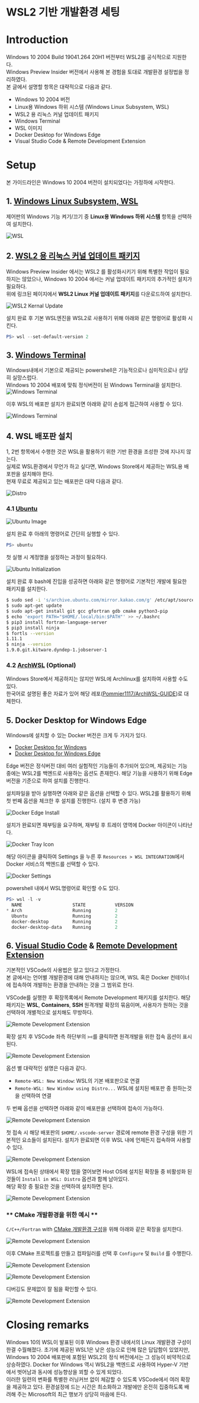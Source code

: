 WSL2 기반 개발환경 세팅
=============================
# Introduction
Windows 10 2004 Build 19041.264 20H1 버전부터 WSL2를 공식적으로 지원한다.  
Windows Preview Insider 버전에서 사용해 본 경험을 토대로 개발환경 설정법을 정리하였다.  
본 글에서 설명할 항목은 대략적으로 다음과 같다.

* Windows 10 2004 버전
* Linux용 Windows 하위 시스템 (Windows Linux Subsystem, WSL)
* WSL2 용 리눅스 커널 업데이트 패키지
* Windows Terminal
* WSL 이미지
* Docker Desktop for Windows Edge
* Visual Studio Code & Remote Development Extension

# Setup
본 가이드라인은 Windows 10 2004 버전이 설치되었다는 가정하에 시작한다.

## 1. [Windows Linux Subsystem, WSL](https://docs.microsoft.com/ko-kr/windows/wsl/)

제어판의 Windows 기능 켜기/끄기 중 **Linux용 Windows 하위 시스템** 항목을 선택하여 설치한다.  

![WSL](img/00.png)

## 2. [WSL2 용 리눅스 커널 업데이트 패키지](https://docs.microsoft.com/ko-kr/windows/wsl/wsl2-kernel)

Windows Preview Insider 에서는 WSL2 를 활성화시키기 위해 특별한 작업이 필요하지는 않았으나, Windows 10 2004 에서는 커널 업데이트 패키지의 추가적인 설치가 필요하다.  
위에 링크된 페이지에서 **WSL2 Linux 커널 업데이트 패키지**를 다운로드하여 설치한다.

![WSL2 Kernal Update](img/01.png)

설치 완료 후 기본 WSL엔진을 WSL2로 사용하기 위해 아래와 같은 명령어로 활성화 시킨다.

```powershell
PS> wsl --set-default-version 2
```

## 3. [Windows Terminal](https://www.microsoft.com/ko-kr/p/windows-terminal/9n0dx20hk701)

Windows내에서 기본으로 제공되는 powershell은 기능적으로나 심미적으로나 상당히 실망스럽다.  
Windows 10 2004 배포에 맞춰 정식버전이 된 Windows Terminal을 설치한다.  
![Windows Terminal](img/02.png)

이후 WSL의 배포판 설치가 완료되면 아래와 같이 손쉽게 접근하여 사용할 수 있다.

![Windows Terminal](img/02-2.png)

## 4. WSL 배포판 설치

1, 2번 항목에서 수행한 것은 WSL을 활용하기 위한 기반 환경을 조성한 것에 지나지 않는다.  
실제로 WSL환경에서 무언가 하고 싶다면, Windows Store에서 제공하는 WSL용 배포판을 설치해야 한다.  
현재 무료로 제공되고 있는 배포판은 대략 다음과 같다.

![Distro](img/04.png)

### 4.1 [Ubuntu](https://www.microsoft.com/ko-kr/p/ubuntu/9nblggh4msv6)

![Ubuntu Image](img/03.png)

설치 완료 후 아래의 명령어로 간단히 실행할 수 있다.

```powershell
PS> ubuntu
```

첫 실행 시 계정명을 설정하는 과정이 필요하다.

![Ubuntu Initialization](img/04-2.png)

설치 완료 후 bash에 진입을 성공하면 아래와 같은 명령어로 기본적인 개발에 필요한 패키지를 설치한다.

```bash
$ sudo sed -i 's/archive.ubuntu.com/mirror.kakao.com/g' /etc/apt/sources.list
$ sudo apt-get update
$ sudo apt-get install git gcc gfortran gdb cmake python3-pip
$ echo 'export PATH="$HOME/.local/bin:$PATH"' >> ~/.bashrc
$ pip3 install fortran-language-server
$ pip3 install ninja
$ fortls --version
1.11.1
$ ninja --version
1.9.0.git.kitware.dyndep-1.jobserver-1
```

### 4.2 [ArchWSL](https://github.com/yuk7/ArchWSL) (Optional)
Windows Store에서 제공하지는 않지만 WSL에 Archlinux를 설치하여 사용할 수도 있다.  
한국어로 설명된 좋은 자료가 있어 해당 레포([Pommier1117/ArchWSL-GUIDE](https://github.com/Pommier1117/ArchWSL-GUIDE))로 대체한다.

## 5. Docker Desktop for Windows Edge

Windows에 설치할 수 있는 Docker 버전은 크게 두 가지가 있다.

* [Docker Desktop for Windows](https://docs.docker.com/docker-for-windows/install/)
* [Docker Desktop for Windows Edge](https://docs.docker.com/docker-for-windows/edge-release-notes/)

Edge 버전은 정식버전 대비 여러 실험적인 기능들이 추가되어 있으며, 제공되는 기능 중에는 WSL2를 백엔드로 사용하는 옵션도 존재한다. 해당 기능을 사용하기 위해 Edge 버전을 기준으로 하여 설치를 진행한다.

설치파일을 받아 실행하면 아래와 같은 옵션을 선택할 수 있다.
WSL2를 활용하기 위해 첫 번째 옵션을 체크한 후 설치를 진행한다. (설치 후 변경 가능)

![Docker Edge Install](img/05.png)

설치가 완료되면 재부팅을 요구하며, 재부팅 후 트레이 영역에 Docker 아이콘이 나타난다.

![Docker Tray Icon](img/08.png)

해당 아이콘을 클릭하여 Settings 을 누른 후 `Resources > WSL INTEGRATION`에서 Docker 서비스의 백엔드를 선택할 수 있다.

![Docker Settings](img/10.png)

powershell 내에서 WSL명령어로 확인할 수도 있다.

```powershell
PS> wsl -l -v
  NAME                   STATE           VERSION
* Arch                   Running         2
  Ubuntu                 Running         2
  docker-desktop         Running         2
  docker-desktop-data    Running         2
```

## 6. [Visual Studio Code](https://code.visualstudio.com/) & [Remote Development Extension](https://marketplace.visualstudio.com/items?itemName=ms-vscode-remote.vscode-remote-extensionpack)

기본적인 VSCode의 사용법은 알고 있다고 가정한다.  
본 글에서는 언어별 개발환경에 대해 안내하지는 않으며, WSL 혹은 Docker 컨테이너에 접속하여 개발하는 환경을 안내하는 것을 그 범위로 한다.

VSCode를 실행한 후 확장목록에서 Remote Development 패키지를 설치한다.
해당 패키지는 **WSL**, **Containers**, **SSH** 원격개발 확장의 묶음이며, 사용자가 원하는 것을 선택하여 개별적으로 설치해도 무방하다.

![Remote Development Extension](img/11.png)

확장 설치 후 VSCode 좌측 하단부의 `><`를 클릭하면 원격개발을 위한 접속 옵션이 표시된다.  

![Remote Development Extension](img/12.png)

옵션 별 대략적인 설명은 다음과 같다.
* `Remote-WSL: New Window`: WSL의 기본 배포판으로 연결
* `Remote-WSL: New Window using Distro...` WSL에 설치된 배포판 중 원하는것을 선택하여 연결

두 번째 옵션을 선택하면 아래와 같이 배포판을 선택하여 접속이 가능하다.

![Remote Development Extension](img/13.png)

첫 접속 시 해당 배포판의 `$HOME/.vscode-server` 경로에 remote 환경 구성을 위한 기본적인 요소들이 설치된다.
설치가 완료되면 이후 WSL 내에 언제든지 접속하여 사용할 수 있다.

![Remote Development Extension](img/14.png)

WSL에 접속된 상태에서 확장 탭을 열어보면 Host OS에 설치된 확장들 중 비활성화 된 것들이 `Install in WSL: Distro` 옵션과 함께 남아있다.  
해당 확장 중 필요한 것을 선택하여 설치하면 된다.

![Remote Development Extension](img/15.png)

### ** CMake 개발환경을 위한 예시 **

`C/C++/Fortran` with [CMake 개발환경 구성](https://vector-of-bool.github.io/docs/vscode-cmake-tools/index.html)을 위해 아래와 같은 확장을 설치한다.

![Remote Development Extension](img/16.png)

이후 CMake 프로젝트를 만들고 컴파일러를 선택 후 `Configure` 및 `Build` 를 수행한다.

![Remote Development Extension](img/17.png)

![Remote Development Extension](img/18.png)

디버깅도 문제없이 잘 됨을 확인할 수 있다.

![Remote Development Extension](img/20.png)

# Closing remarks 

Windows 10의 WSL이 발표된 이후 Windows 환경 내에서의 Linux 개발환경 구성이 한결 수월해졌다. 초기에 제공된 WSL1은 낮은 성능으로 인해 많은 답답함이 있었지만, Windows 10 2004 배포판에 포함된 WSL2의 정식 버전에서는 그 성능이 비약적으로 상승하였다. Docker for Windows 역시 WSL2을 백엔드로 사용하여 Hyper-V 기반에서 벗어남과 동시에 성능향상을 꾀할 수 있게 되었다.  
이러한 일련의 변화를 특별한 러닝커브 없이 체감할 수 있도록 VSCode에서 여러 확장을 제공하고 있다. 환경설정에 드는 시간은 최소화하고 개발에만 온전히 집중하도록 배려해 주는 Microsoft의 최근 행보가 상당히 마음에 든다.
